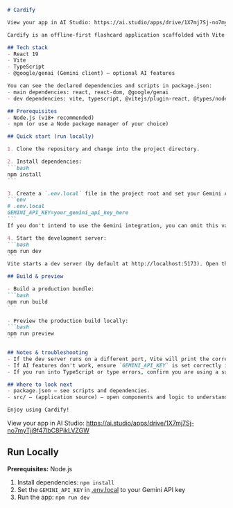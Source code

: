 ````markdown name=README.md url=https://github.com/muhirwa45/Cardify/blob/4562750a0881660a072b819a3d747f23690ec3d5/README.md
# Cardify

View your app in AI Studio: https://ai.studio/apps/drive/1X7mj7Sj-no7myTjj9f47lbC8PikLVZGW

Cardify is an offline-first flashcard application scaffolded with Vite and React. The project includes an optional integration with Gemini through the @google/genai package for AI-powered features (see dependencies in package.json).

## Tech stack
- React 19
- Vite
- TypeScript
- @google/genai (Gemini client) — optional AI features

You can see the declared dependencies and scripts in package.json:
- main dependencies: react, react-dom, @google/genai
- dev dependencies: vite, typescript, @vitejs/plugin-react, @types/node

## Prerequisites
- Node.js (v18+ recommended)
- npm (or use a Node package manager of your choice)

## Quick start (run locally)

1. Clone the repository and change into the project directory.

2. Install dependencies:
```bash
npm install
```

3. Create a `.env.local` file in the project root and set your Gemini API key if you want to enable AI features:
```env
# .env.local
GEMINI_API_KEY=your_gemini_api_key_here
```
If you don't intend to use the Gemini integration, you can omit this variable.

4. Start the development server:
```bash
npm run dev
```
Vite starts a dev server (by default at http://localhost:5173). Open that URL in your browser to view the app.

## Build & preview

- Build a production bundle:
```bash
npm run build
```

- Preview the production build locally:
```bash
npm run preview
```

## Notes & troubleshooting
- If the dev server runs on a different port, Vite will print the correct URL in the terminal.
- If AI features don't work, ensure `GEMINI_API_KEY` is set correctly in `.env.local` and restart the dev server.
- If you run into TypeScript or type errors, confirm you are using a supported Node and TypeScript version compatible with the devDependencies listed in package.json.

## Where to look next
- package.json — see scripts and dependencies.
- src/ — (application source) — open components and logic to understand how flashcards and any AI features are wired.

Enjoy using Cardify!
````


View your app in AI Studio: https://ai.studio/apps/drive/1X7mj7Sj-no7myTjj9f47lbC8PikLVZGW

## Run Locally

**Prerequisites:**  Node.js


1. Install dependencies:
   `npm install`
2. Set the `GEMINI_API_KEY` in [.env.local](.env.local) to your Gemini API key
3. Run the app:
   `npm run dev`
